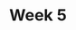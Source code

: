 ---
title: Week 5
days:
  - date: 2019-09-23
    events:
      "**Lab**{: .label } Lab 5 (due Sept. 23)":
      "**Vitamin**{: .label } Vitamin 5 (due Sept. 23)":
  - date: 2019-09-24
    events:
      "Visualization II":
        "[Ch. 6](https://www.textbook.ds100.org/ch/06/viz_intro.html)"
  - date: 2019-09-25
    events:
      "**Discussion**{: .label } Discussion 5":
  - date: 2019-09-26
    events:
      "EDA, EDA with Text":
        "[Ch. 4](https://www.textbook.ds100.org/ch/04/eda_intro.html), [Ch. 5.3-5.7](https://www.textbook.ds100.org/ch/05/cleaning_structure.html), [Ch. 8](https://www.textbook.ds100.org/ch/08/text_intro.html)"
---